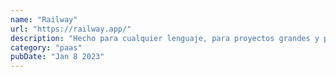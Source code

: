 ```yaml
---
name: "Railway"
url: "https://railway.app/"
description: "Hecho para cualquier lenguaje, para proyectos grandes y pequeños. Railway es la nube que elimina la complejidad del software de envío."
category: "paas"
pubDate: "Jan 8 2023"
---
```

